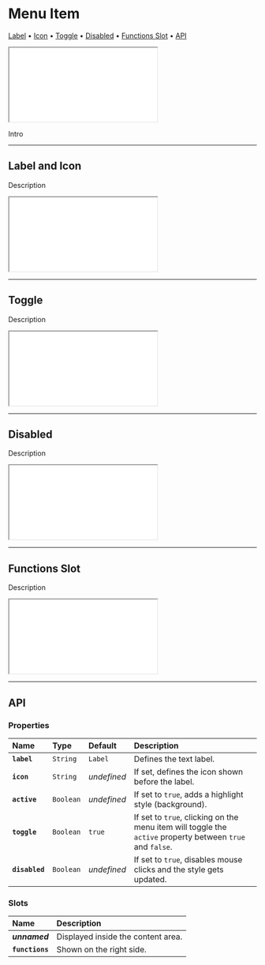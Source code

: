 # Menu Item

[Label](components/menu-item#label-and-icon) • [Icon](components/menu-item#icon) • [Toggle](components/menu-item#toggle) • [Disabled](components/menu-item#disabled) • [Functions Slot](components/menu-item#functions-slot) • [API](components/menu-item#api)

<iframe src="./assets/docs/components/menu-item/main.html"></iframe>

Intro 

---

## Label and Icon

Description

<iframe src="./assets/docs/components/menu-item/label-and-icon.html"></iframe>

---

## Toggle

Description

<iframe src="./assets/docs/components/menu-item/toggle.html"></iframe>

---

## Disabled

Description

<iframe src="./assets/docs/components/menu-item/disabled.html"></iframe>


---

## Functions Slot

Description

<iframe src="./assets/docs/components/menu-item/functions-slot.html"></iframe>

---

## API

### Properties

| Name | Type | Default | Description |
| :-- | :-- | :-- | :-- |
| **`label`** | `String` | `Label` | Defines the text label. |
| **`icon`** | `String` | _undefined_ | If set, defines the icon shown before the label. |
| **`active`** | `Boolean` | _undefined_ | If set to `true`, adds a highlight style (background). |
| **`toggle`** | `Boolean` | `true` | If set to `true`, clicking on the menu item will toggle the `active` property between `true` and `false`. |
| **`disabled`** | `Boolean` | _undefined_ | If set to `true`, disables mouse clicks and the style gets updated. |

### Slots

| Name | Description |
| :-- | :-- |
| **_unnamed_** | Displayed inside the content area. |
| **`functions`** | Shown on the right side. |